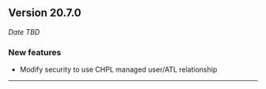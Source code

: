
## Version 20.7.0
_Date TBD_

### New features
* Modify security to use CHPL managed user/ATL relationship

---

